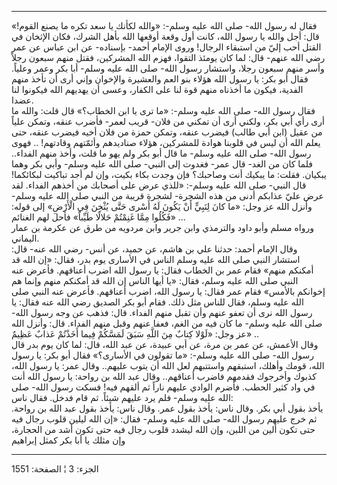 ------------------------------------------------------------------------

فقال له رسول الله- صلى الله عليه وسلم-: «والله لكأنك يا سعد تكره ما يصنع
القوم!» قال: أجل والله يا رسول الله، كانت أول وقعة أوقعها الله بأهل
الشرك، فكان الإثخان في القتل أحب إليّ من استبقاء الرجال! وروى الإمام
أحمد- بإسناده- عن ابن عباس عن عمر رضي الله عنهم- قال: لما كان يومئذ
التقوا، فهزم الله المشركين، فقتل منهم سبعون رجلاً وأسر منهم سبعون رجلا،
واستشار رسول الله- صلى الله عليه وسلم- أبا بكر وعمر وعلياً. فقال أبو بكر:
يا رسول الله هؤلاء بنو العم والعشيرة والإخوان وإني أرى أن تأخذ منهم
الفدية، فيكون ما أخذناه منهم قوة لنا على الكفار، وعسى أن يهديهم الله
فيكونوا لنا عضدا.  
فقال رسول الله- صلى الله عليه وسلم-: «ما ترى يا ابن الخطاب؟» قال قلت:
والله ما أرى رأي أبي بكر، ولكني أرى أن تمكني من فلان- قريب لعمر- فأضرب
عنقه، وتمكن علياً من عقيل (ابن أبي طالب) فيضرب عنقه، وتمكن حمزة من فلان
أخيه فيضرب عنقه، حتى يعلم الله أن ليس في قلوبنا هوادة للمشركين، هؤلاء
صناديدهم وأئمّتهم وقادتهم! .. فهوى رسول الله- صلى الله عليه وسلم- ما قال
أبو بكر ولم يهو ما قلت، وأخذ منهم الفداء.. فلما كان من الغد- قال عمر-
فغدوت إلى النبي- صلى الله عليه وسلم- وأبي بكر وهما يبكيان. فقلت: ما
يبكيك أنت وصاحبك؟ فإن وجدت بكاء بكيت، وإن لم أجد تباكيت لبكائكما! قال
النبي- صلى الله عليه وسلم-: «للذي عرض على أصحابك من أخذهم الفداء. لقد
عرض عليّ عذابكم أدنى من هذه الشجرة- لشجرة قريبة من النبي صلى الله عليه
وسلم- وأنزل الله عز وجل: «ما كانَ لِنَبِيٍّ أَنْ يَكُونَ لَهُ أَسْرى حَتَّى يُثْخِنَ فِي الْأَرْضِ»
إلى قوله: «فَكُلُوا مِمَّا غَنِمْتُمْ حَلالًا طَيِّباً» فأحل لهم الغنائم ...  
ورواه مسلم وأبو داود والترمذي وابن جرير وابن مردويه من طرق عن عكرمة بن
عمار اليماني.  
وقال الإمام أحمد: حدثنا علي بن هاشم، عن حميد، عن أنس- رضي الله عنه- قال:
استشار النبي صلى الله عليه وسلم الناس في الأسارى يوم بدر، فقال: «إن الله
قد أمكنكم منهم» فقام عمر بن الخطاب فقال: يا رسول الله اضرب أعناقهم.
فأعرض عنه النبي صلى الله عليه وسلم، فقال: «يا أيها الناس إن الله قد
أمكنكم منهم وإنما هم إخوانكم بالأمس» فقام عمر فقال: يا رسول الله، اضرب
أعناقهم. فأعرض عنه النبي صلى الله عليه وسلم، فقال للناس مثل ذلك. فقام
أبو بكر الصديق رضي الله عنه فقال: يا رسول الله نرى أن تعفو عنهم وأن تقبل
منهم الفداء. قال: فذهب عن وجه رسول الله- صلى الله عليه وسلم- ما كان فيه
من الغم، فعفا عنهم وقبل منهم الفداء. قال: وأنزل الله عز وجل: «لَوْلا كِتابٌ
مِنَ اللَّهِ سَبَقَ لَمَسَّكُمْ فِيما أَخَذْتُمْ عَذابٌ عَظِيمٌ» ..  
وقال الأعمش، عن عمر بن مرة، عن أبي عبيدة، عن عبد الله، قال: لما كان يوم
بدر قال رسول الله- صلى الله عليه وسلم-: «ما تقولون في الأسارى؟» فقال أبو
بكر: يا رسول الله، قومك وأهلك، استبقهم واستتبهم لعل الله أن يتوب عليهم..
وقال عمر: يا رسول الله، كذبوك وأخرجوك فقدمهم فاضرب أعناقهم.. وقال عبد
الله بن رواحة: يا رسول الله أنت في واد كثير الحطب. فأضرم الوادي عليهم
ناراً ثم ألقهم فيه! فسكت رسول الله- صلى الله عليه وسلم- فلم يرد عليهم
شيئاً. ثم قام فدخل. فقال ناس:  
يأخذ بقول أبي بكر. وقال ناس: يأخذ بقول عمر. وقال ناس: يأخذ بقول عبد الله
بن رواحة. ثم خرج عليهم رسول الله- صلى الله عليه وسلم- فقال: «إن الله
ليلين قلوب رجال فيه حتى تكون ألين من اللبن، وإن الله ليشدد قلوب رجال فيه
حتى تكون أشد من الحجارة، وإن مثلك يا أبا بكر كمثل إبراهيم

------------------------------------------------------------------------

الجزء: 3 ¦ الصفحة: 1551

